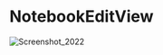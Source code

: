 # NotebookEditView
![Screenshot_2022](https://user-images.githubusercontent.com/38521620/195561648-cb38940f-380c-4651-bd6f-d2f013836ef1.png)
